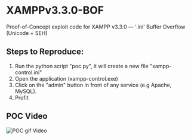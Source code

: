 # XAMPPv3.3.0-BOF
Proof-of-Concept exploit code for XAMPP v3.3.0 — '.ini' Buffer Overflow (Unicode + SEH)

## Steps to Reproduce:
1. Run the python script "poc.py", it will create a new file "xampp-control.ini"
2. Open the application (xampp-control.exe)
3. Click on the "admin" button in front of any service (e.g Apache, MySQL).
4. Profit

## POC Video
![POC gif Video](https://github.com/ripp3rdoc/XAMPPv3.3.0-BOF/blob/main/xamppv3.3.0_BOF-POC.gif?raw=true)
